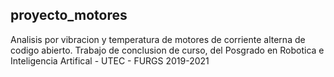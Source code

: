 ## proyecto_motores
Analisis  por vibracion y temperatura de motores de corriente alterna de codigo abierto.
Trabajo de conclusion de curso, del Posgrado en Robotica e Inteligencia Artifical - UTEC - FURGS 2019-2021

